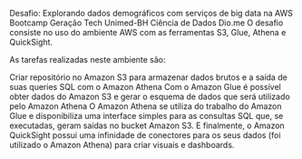 Desafio: Explorando dados demográficos com serviços de big data na AWS
Bootcamp Geração Tech Unimed-BH Ciência de Dados
Dio.me
O desafio consiste no uso do ambiente AWS com as ferramentas S3, Glue, Athena e QuickSight.

As tarefas realizadas neste ambiente são:

Criar repositório no Amazon S3 para armazenar dados brutos e a saída de suas queries SQL com o Amazon Athena
Com o Amazon Glue é possível obter dados do Amazon S3 e gerar o esquema de dados que será utilizado pelo Amazon Athena
O Amazon Athena se utiliza do trabalho do Amazon Glue e disponibiliza uma interface simples para as consultas SQL que, se executadas, geram saídas no bucket Amazon S3.
E finalmente, o Amazon QuickSight possui uma infinidade de conectores para os seus dados (foi utilizado o Amazon Athena) para criar visuais e dashboards.
